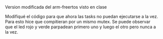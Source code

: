 Version modificada del arm-freertos visto en clase

Modifiqué el código para que ahora las tasks no puedan ejecutarse a la vez.
Para esto hice que compitieran por un mismo mutex. 
Se puede observar que el led rojo y verde parpadean primero uno y luego el otro pero nunca a la vez.
